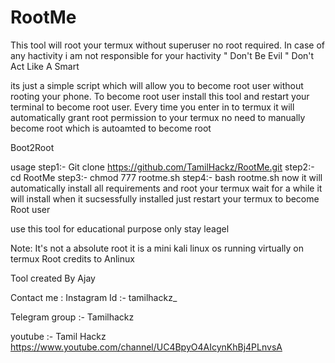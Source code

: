 # RootMe
                                    
This tool will root your termux without superuser no root required. In case of any hactivity i am not responsible for your hactivity         " Don't Be Evil " Don't Act Like A Smart

its just a simple script which will allow you to become root user without rooting your phone. To become root user install this tool and restart your terminal to become root user. Every time you enter in to termux it will automatically grant root permission to your termux
no need to manually become root which is autoamted to become root

Boot2Root

usage 
step1:- Git clone https://github.com/TamilHackz/RootMe.git
step2:- cd RootMe 
step3:- chmod 777 rootme.sh
step4:- bash rootme.sh
        now it will automatically install all requirements and root your termux
        wait for a while it will install
        when it sucsessfully installed just restart your termux to become Root user 

use this tool for educational purpose only stay leagel

Note:
It's not a absolute root it is a mini kali linux os running virtually on termux
Root credits to Anlinux 

Tool created By Ajay

Contact me :
Instagram Id    :- tamilhackz_ 

Telegram group  :- Tamilhackz

youtube :- Tamil Hackz
https://www.youtube.com/channel/UC4BpyO4AIcynKhBj4PLnvsA



